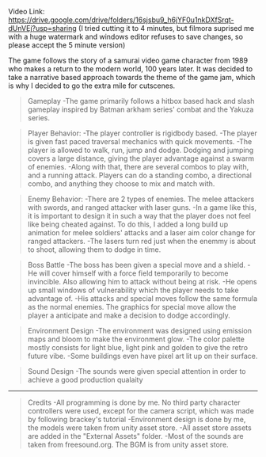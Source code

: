 Video Link: https://drive.google.com/drive/folders/16sjsbu9_h6jYF0u1nkDXfSrqt-dUnVEj?usp=sharing
(I tried cutting it to 4 minutes, but filmora suprised me with a huge watermark and windows editor refuses to save changes, so please accept the 5 minute version)

The game follows the story of a samurai video game character from 1989 who makes a return to the modern world, 100 years later. 
It was decided to take a narrative based approach towards the theme of the game jam, which is why I decided to go the extra mile for cutscenes. 

>Gameplay
  -The game primarily follows a hitbox based hack and slash gameplay inspired by Batman arkham series' combat and the Yakuza series.

>Player Behavior:
  -The player controller is rigidbody based.
  -The player is given fast paced traversal mechanics with quick movements.
  -The player is allowed to walk, run, jump and dodge. Dodging and jumping covers a large distance, giving the player advantage against a swarm of enemies.
  -Along with that, there are several combos to play with, and a running attack. Players can do a standing combo, a directional combo, and anything they choose to mix and match with.


>Enemy Behavior:
  -There are 2 types of enemies. The melee attackers with swords, and ranged attacker with laser guns.
  -In a game like this, it is important to design it in such a way that the player does not feel like being cheated against. To do this, I added a long build up animation for melee soldiers' attacks and a laser aim color change for ranged attackers.
  -The lasers turn red just when the enemmy is about to shoot, allowing them to dodge in time.


>Boss Battle
  -The boss has been given a special move and a shield.
  -He will cover himself with a force field temporarily to become invincible. Also allowing him to attack without being at risk.
  -He opens up small windows of vulnerability which the player needs to take advantage of.
  -His attacks and special moves follow the same formula as the normal enemies. The graphics for special move allow the player a anticipate and make a decision to dodge accordingly.


>Environment Design
  -The environment was designed using emission maps and bloom to make the environment glow.
  -The color palette mostly consists for light blue, light pink and golden to give the retro future vibe.
  -Some buildings even have pixel art lit up on their surface.

>Sound Design
  -The sounds were given special attention in order to achieve a good production qualaity

-------------------------------------------------------------------------------------------------------------------------------------

>Credits
  -All programming is done by me. No third party character controllers were used, except for the camera script, which was made by following brackey's tutorial
  -Environment design is done by me, the models were taken from unity asset store.
  -All asset store assets are added in the "External Assets" folder.
  -Most of the sounds are taken from freesound.org. The BGM is from unity asset store.
